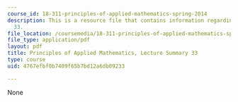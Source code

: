 ```yaml
---
course_id: 18-311-principles-of-applied-mathematics-spring-2014
description: This is a resource file that contains information regarding lecture summary
  33.
file_location: /coursemedia/18-311-principles-of-applied-mathematics-spring-2014/4767efbf0b7409f65b7bd12a6db09233_MIT18_311S14_Lecture33.pdf
file_type: application/pdf
layout: pdf
title: Principles of Applied Mathematics, Lecture Summary 33
type: course
uid: 4767efbf0b7409f65b7bd12a6db09233

---
```

None
